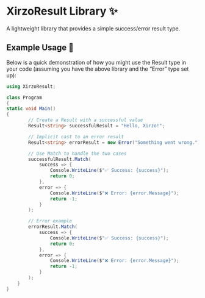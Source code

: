 # XirzoResult Library ✨

A lightweight library that provides a simple success/error result type.


## Example Usage 🚀
Below is a quick demonstration of how you might use the Result type in your code (assuming you have the above library and the “Error” type set up):

```csharp
using XirzoResult;

class Program
{
static void Main()
{
        // Create a Result with a successful value
        Result<string> successfulResult = "Hello, Xirzo!";

        // Implicit cast to an error result
        Result<string> errorResult = new Error("Something went wrong.");

        // Use Match to handle the two cases
        successfulResult.Match(
            success => {
                Console.WriteLine($"✅ Success: {success}");
                return 0;
            },
            error => {
                Console.WriteLine($"❌ Error: {error.Message}");
                return -1;
            }
        );

        // Error example
        errorResult.Match(
            success => {
                Console.WriteLine($"✅ Success: {success}");
                return 0;
            },
            error => {
                Console.WriteLine($"❌ Error: {error.Message}");
                return -1;
            }
        );
    }
}

